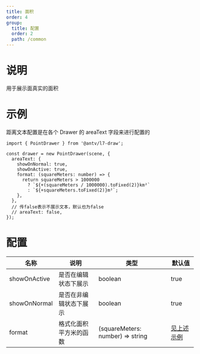 ```yaml
---
title: 面积
order: 4
group:
  title: 配置
  order: 2
  path: /common
---
```


# 说明

用于展示面真实的面积

# 示例

距离文本配置是在各个 Drawer 的 areaText 字段来进行配置的

```tsx | pure
import { PointDrawer } from '@antv/l7-draw';

const drawer = new PointDrawer(scene, {
  areaText: {
    showOnNormal: true,
    showOnActive: true,
    format: (squareMeters: number) => {
      return squareMeters > 1000000
        ? `${+(squareMeters / 1000000).toFixed(2)}km²`
        : `${+squareMeters.toFixed(2)}m²`;
    },
  },
  // 传false表示不展示文本，默认也为false
  // areaText: false,
});
```

# 配置

| 名称         | 说明                   | 类型                             | 默认值              |
| ------------ | ---------------------- | -------------------------------- | ------------------- |
| showOnActive | 是否在编辑状态下展示   | boolean                          | true                |
| showOnNormal | 是否在非编辑状态下展示 | boolean                          | true                |
| format       | 格式化面积平方米的函数 | (squareMeters: number) => string | [见上述示例](#示例) |
